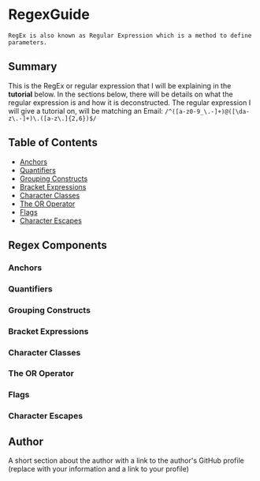 # RegexGuide
    RegEx is also known as Regular Expression which is a method to define parameters.

## Summary

This is the RegEx or regular expression that I will be explaining in the **tutorial** below. 
In the sections below, there will be details on what the regular expression is and how it is deconstructed. 
The regular expression I will give a tutorial on, will be matching an Email:    `` /^([a-z0-9_\.-]+)@([\da-z\.-]+)\.([a-z\.]{2,6})$/ ``
## Table of Contents

- [Anchors](#anchors)
- [Quantifiers](#quantifiers)
- [Grouping Constructs](#grouping-constructs)
- [Bracket Expressions](#bracket-expressions)
- [Character Classes](#character-classes)
- [The OR Operator](#the-or-operator)
- [Flags](#flags)
- [Character Escapes](#character-escapes)

## Regex Components

### Anchors

### Quantifiers

### Grouping Constructs

### Bracket Expressions

### Character Classes

### The OR Operator

### Flags

### Character Escapes

## Author

A short section about the author with a link to the author's GitHub profile (replace with your information and a link to your profile)
